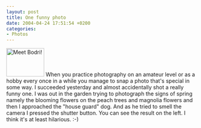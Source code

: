 ```yaml
---
layout: post
title: One funny photo
date: 2004-04-24 17:51:54 +0200
categories:
- Photos
---
```

<a href="http://www.rusiczki.net/blog/blogpics/funny_dog.php" onclick="window.open('http://www.rusiczki.net/blog/blogpics/funny_dog.php','popup','width=1024,height=768,scrollbars=no,resizable=no,toolbar=no,directories=no,location=no,menubar=no,status=no,left=0,top=0'); return false"><img src="http://www.rusiczki.net/blog/blogpics/funny_dog-thumb.jpg" width="100" height="75" border="0" alt="Meet Bodri!" class="postimage" /></a> When you practice photography on an amateur level or as a hobby every once in a while you manage to snap a photo that's special in some way. I succeeded yesterday and almost accidentally shot a really funny one. I was out in the garden trying to photograph the signs of spring namely the blooming flowers on the peach trees and magnolia flowers and then I approached the "house guard" dog. And as he tried to smell the camera I pressed the shutter button. You can see the result on the left. I think it's at least hilarious. :-)

